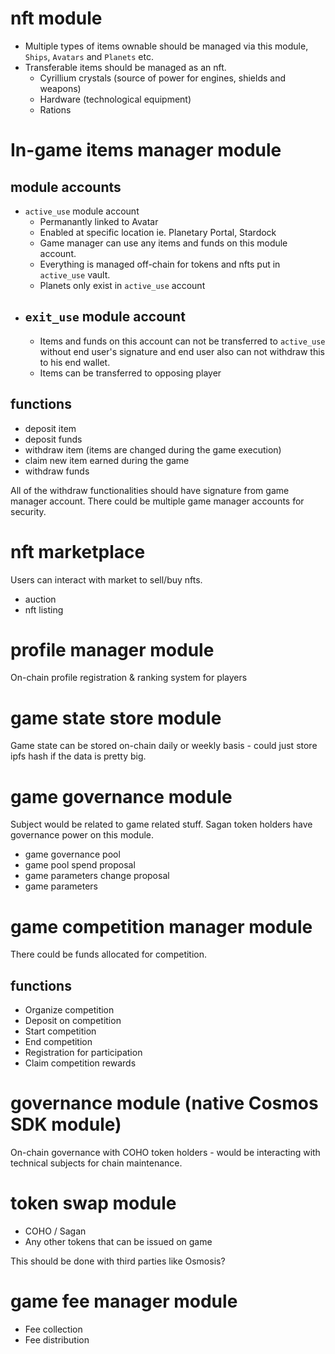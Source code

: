 # nft module

- Multiple types of items ownable should be managed via this module, `Ships`, `Avatars` and `Planets` etc.
- Transferable items should be managed as an nft.
    - Cyrillium crystals (source of power for engines, shields and weapons)
    - Hardware (technological equipment)
    - Rations

# In-game items manager module

## module accounts

- `active_use` module account
    - Permanantly linked to Avatar
    - Enabled at specific location ie. Planetary Portal, Stardock
    - Game manager can use any items and funds on this module account. 
    - Everything is managed off-chain for tokens and nfts put in `active_use` vault.
    - Planets only exist in `active_use` account
- `exit_use` module account 
    - 
    - Items and funds on this account can not be transferred to `active_use` without end user's signature and end user also can not withdraw this to his end wallet.
    - Items can be transferred to opposing player

## functions

- deposit item
- deposit funds
- withdraw item (items are changed during the game execution)
- claim new item earned during the game
- withdraw funds

All of the withdraw functionalities should have signature from game manager account.
There could be multiple game manager accounts for security.

# nft marketplace

Users can interact with market to sell/buy nfts.

- auction
- nft listing

# profile manager module

On-chain profile registration & ranking system for players

# game state store module

Game state can be stored on-chain daily or weekly basis - could just store ipfs hash if the data is pretty big.

# game governance module

Subject would be related to game related stuff.
Sagan token holders have governance power on this module.

- game governance pool
- game pool spend proposal
- game parameters change proposal
- game parameters

# game competition manager module

There could be funds allocated for competition.

## functions

- Organize competition
- Deposit on competition
- Start competition
- End competition
- Registration for participation
- Claim competition rewards

# governance module (native Cosmos SDK module)

On-chain governance with COHO token holders - would be interacting with technical subjects for chain maintenance.

# token swap module

- COHO / Sagan
- Any other tokens that can be issued on game

This should be done with third parties like Osmosis?

# game fee manager module

- Fee collection
- Fee distribution
